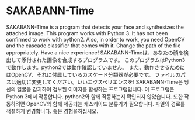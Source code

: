 # SAKABANN-Time

SAKABANN-Time is a program that detects your face and synthesizes the attached image. 
This program works with Python 3. It has not been confirmed to work with python2. 
Also, in order to work, you need OpenCV and the cascade classifier that comes with it. 
Change the path of the file appropriately. Have a nice experience!
SAKABANN-Timeは、あなたの顔を検出して添付された画像を合成するプログラムです。
このプログラムはPython3で動作します。python2では動作確認していません。
また、動作させるためにはOpenCV、それに付属しているカスケード分類器が必要です。
ファイルのパスは適切に変更してください。いいエクスペリエンスを!
SAKABANN-Time은 당신의 얼굴을 감지하여 첨부된 이미지를 합성하는 프로그램입니다. 이 프로그램은 Python 3에서 작동합니다. python2와 함께 작동하는지 확인되지 않았습니다. 또한 작동하려면 OpenCV와 함께 제공되는 캐스케이드 분류기가 필요합니다. 파일의 경로를 적절하게 변경합니다. 좋은 경험을하십시오.

